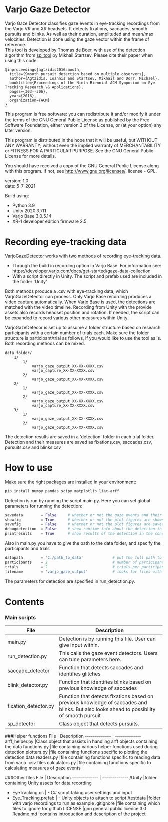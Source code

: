 # Varjo Gaze Detector

Varjo Gaze Detector classifies gaze events in eye-tracking recordings from the Varjo VR and XR headsets. 
It detects fixations, saccades, smooth pursuits and blinks. As well as their duration, amplituded and mean/max velocities.
Detection is done using the gaze vector within the frame of reference.  
This tool is developed by Thomas de Boer, with use of the detection algorithm from [sp_tool](https://github.com/MikhailStartsev/sp_tool) by Mikhail Startsev. Please cite their paper when using this code:

    @inproceedings{agtzidis2016smooth,
      title={Smooth pursuit detection based on multiple observers},
      author={Agtzidis, Ioannis and Startsev, Mikhail and Dorr, Michael},
      booktitle={Proceedings of the Ninth Biennial ACM Symposium on Eye Tracking Research \& Applications},
      pages={303--306},
      year={2016},
      organization={ACM}
    }

This program is free software: you can redistribute it and/or modify
it under the terms of the GNU General Public License as published by
the Free Software Foundation, either version 3 of the License, or
(at your option) any later version.

This program is distributed in the hope that it will be useful,
but WITHOUT ANY WARRANTY; without even the implied warranty of
MERCHANTABILITY or FITNESS FOR A PARTICULAR PURPOSE.  See the
GNU General Public License for more details.

You should have received a copy of the GNU General Public License along with this program. If not, see http://www.gnu.org/licenses/. license - GPL.

version: 1.0 \
date: 5-7-2021

Build using:
 - Python 3.9
 - Unity 2020.3.7f1
 - Varjo Base 3.0.5.14
 - XR-1 developer edition firmware 2.5

# Recording eye-tracking data
VarjoGazeDetector works with two methods of recording eye-tracking data. 
- Through the build in recording option in Varjo Base. For information see: https://developer.varjo.com/docs/get-started/gaze-data-collection
- With a script directly in Unity. The script and prefab used are included in the folder 'Unity'

Both methods produce a .csv with eye-tracking data, which VarjoGazeDetector can process. 
Only Varjo Base recording produces a video capture automatically. 
When Varjo Base is used, the detections are matched with the video timeline.
Recording from Unity with the provide assets also records headset position and rotation. 
If needed, the script can be expanded to record various other measures within Unity.

VarjoGazeDetecor is set up to assume a folder structure based on research participants with a certain number of trials each.
Make sure the folder structure is participant/trial as follows, if you would like to use the tool as is. Both recording methods can be mixed. 

    data_folder/
        1/
            1/
                varjo_gaze_output_XX-XX-XXXX.csv
                varjo_capture_XX-XX-XXXX.csv
            2/
                varjo_gaze_output_XX-XX-XXXX.csv
        2/
            1/
                varjo_gaze_output_XX-XX-XXXX.csv
            2/
                varjo_gaze_output_XX-XX-XXXX.csv
                varjo_capture_XX-XX-XXXX.csv
        3/
            1/
                varjo_gaze_output_XX-XX-XXXX.csv
            2/
                varjo_gaze_output_XX-XX-XXXX.csv

The detection results are saved in a 'detection' folder in each trial folder. 
Detection and their measures are saved as fixations.csv, saccades.csv, pursuits.csv and blinks.csv

# How to use
Make sure the right packages are installed in your environment:
```bash
pip install numpy pandas scipy matplotlib liac-arff 
```

Detection is run by running the script main.py. Here you can set global parameters for running the detection:

```python
savedata        = False     # whether or not the gaze events and their measures are saved in .csv files
showfig         = True      # whether or not the plot figures are shown after detection
savefig         = False     # whether or not the plot figures are saved after detection
debugdetection  = False     # show runtime info about the detection in the console
printresults    = True      # show results of the detection in the console
```
Also in main.py you have to give the path to the data folder, and specify the participants and trials
```python
datapath        = 'C:/path_to_data'             # put the full path to your data here
participants    = 2                             # number of participants
trials          = 2                             # trials per participant
filename        = 'varjo_gaze_output'           # looks for files with this string in the name
```

The parameters for detection are specified in run_detection.py. 

# Contents
### Main scripts

File          | Description
------------- | -------------
main.py		           |Detection is by running this file. User can give input within. 
run_detection.py	   |This calls the gaze event detectors. Users can tune parameters here.
saccade_detector	   | Function that detects saccades and identifies glitches
blink_detector.py	   | Function that identifies blinks based on previous knowledge of saccades
fixation_detector.py   | Function that detects fixations based on previous knowledge of saccades and blinks. But also looks ahead to possibility of smooth pursuit 
sp_detector		       | Class object that detects pursuits.

###Helper functions
File          | Description
------------- | -------------
arff_helper.py		|Class object that assists in handling arff objects containing the data
functions.py		|file containing various helper functions used during detection
plotters.py		    |file containing functions specific to plotting the detection data
readers.py		    |file containing functions specific to reading data from varjo .csv files
calculators.py		|file containing functions specific to calculating measures of gaze events

###Other files
File          | Description
------------- | -------------
/Unity					|folder containing Unity assets for data recording
- EyeTracking.cs		|	- C# script taking user settings and input
- Eye_Tracking.prefab	|	- Unity objects to attach to script
/testdata				|folder with varjo recordings to run as example
.gitignore				|file containing which files to ignore for github
LICENSE				    |gnu general public licence 3.0
Readme.md				|contains introduction and description of the project